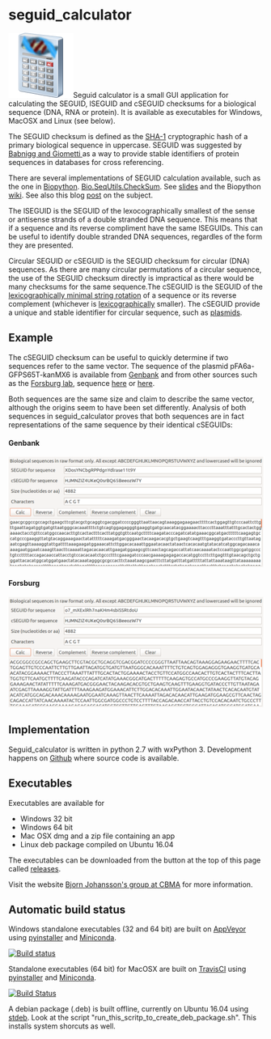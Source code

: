 # seguid_calculator
![alt text](https://raw.githubusercontent.com/BjornFJohansson/seguid_calculator/master/calculator.png "seguid_calculator")Seguid calculator is a small GUI application for calculating the SEGUID, lSEGUID and cSEGUID checksums for a 
biological sequence (DNA, RNA or protein). 
It is available as executables for Windows, MacOSX and Linux (see below).

The SEGUID checksum is defined as the [SHA-1](http://en.wikipedia.org/wiki/SHA-1) cryptographic hash of a 
primary biological sequence in uppercase. SEGUID was suggested by [Babnigg and Giometti ](http://www.ncbi.nlm.nih.gov/pubmed/16858731) 
as a way to provide stable identifiers of protein sequences in databases for cross referencing.

There are several implementations of SEGUID calculation available, such as the one in [Biopython](http://biopython.org/wiki/Main_Page).
[Bio.SeqUtils.CheckSum](http://biopython.org/DIST/docs/api/Bio.SeqUtils.CheckSum-module.html). 
See [slides](http://precedings.nature.com/documents/278/version/1) and the Biopython 
[wiki](http://www.biopython.org/wiki/SeqIO#Using_the_SEGUID_checksum). 
See also this blog [post](http://wiki.christophchamp.com/index.php/SEGUID) on the subject.

The lSEGUID is the SEGUID of the lexocographically smallest of the sense or antisense strands of a double stranded DNA sequence. This means
that if a sequence and its reverse compliment have the same lSEGUIDs. This can be useful to identify double stranded DNA sequences, 
regardles of the form they are presented. 

Circular SEGUID or cSEGUID is the SEGUID checksum for circular (DNA) sequences. As there are many circular permutations 
of a circular sequence, the use of the SEGUID checksum directly is impractical as there would be many checksums for the 
same sequence.The cSEGUID is the SEGUID of the [lexicographically minimal string rotation](http://en.wikipedia.org/wiki/Lexicographically_minimal_string_rotation) 
of a sequence or its reverse complement (whichever is [lexicographically](https://en.wikipedia.org/wiki/Lexicographical_order) smaller). 
The cSEGUID provide a unique and stable identifier for circular sequence, such as [plasmids](http://en.wikipedia.org/wiki/Plasmid).

## Example
The cSEGUID checksum can be useful to quickly determine if two sequences refer to the same vector. 
The sequence of the plasmid pFA6a-GFPS65T-kanMX6 is available from [Genbank](http://www.ncbi.nlm.nih.gov/nuccore/AJ002682) 
and from other sources such as the [Forsburg lab](http://www-bcf.usc.edu/~forsburg/), sequence [here](http://www-bcf.usc.edu/~forsburg/GFPS65T.html) or [here](https://gist.github.com/BjornFJohansson/d394362134338d5f1ff0).

Both sequences are the same size and claim to describe the same vector, although the origins seem to have been set differently. 
Analysis of both sequences in seguid_calculator proves that both sequences are in fact representations of the same sequence 
by their identical cSEGUIDs:

#### Genbank
![alt text](https://raw.githubusercontent.com/BjornFJohansson/seguid_calculator/master/genbank.png "seguid_calculator") 

#### Forsburg
![alt text](https://raw.githubusercontent.com/BjornFJohansson/seguid_calculator/master/forsburg.png "seguid_calculator")

## Implementation
Seguid_calculator is written in python 2.7 with wxPython 3. Development happens on [Github](https://github.com/BjornFJohansson/seguid_calculator) where source code is available.

## Executables

Executables are available for

* Windows 32 bit
* Windows 64 bit
* Mac OSX dmg and a zip file containing an app
* Linux deb package compiled on Ubuntu 16.04

The executables can be downloaded from the button at the top of this page called [releases](https://github.com/BjornFJohansson/seguid_calculator/releases).

Visit the website [Bjorn Johansson's group at CBMA](https://sites.google.com/site/metabolicengineeringgroup/) for more
 information.

## Automatic build status

Windows standalone executables (32 and 64 bit) are built on [AppVeyor](https://ci.appveyor.com/project/BjornFJohansson/seguid-calculator) using [pyinstaller](http://www.pyinstaller.org/) and [Miniconda](http://conda.pydata.org/miniconda.html).

[![Build status](https://ci.appveyor.com/api/projects/status/0bd4f7fi3g0m0itp?svg=true)](https://ci.appveyor.com/project/BjornFJohansson/seguid-calculator)

Standalone executables (64 bit) for MacOSX are built on [TravisCI](https://travis-ci.org/BjornFJohansson/seguid_calculator) using [pyinstaller](http://www.pyinstaller.org/) and [Miniconda](http://conda.pydata.org/miniconda.html).
 
[![Build Status](https://travis-ci.org/BjornFJohansson/seguid_calculator.svg?branch=master)](https://travis-ci.org/BjornFJohansson/seguid_calculator)

A debian package (.deb) is built offline, currently on Ubuntu 16.04 using [stdeb](https://github.com/astraw/stdeb). Look at the script "run_this_scritp_to_create_deb_package.sh". 
This installs system shorcuts as well.





